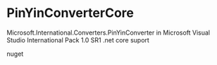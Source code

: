 # PinYinConverterCore
Microsoft.International.Converters.PinYinConverter in Microsoft Visual Studio International Pack 1.0 SR1  .net core  suport


nuget